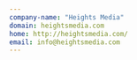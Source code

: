 ```yaml
---
company-name: "Heights Media"
domain: heightsmedia.com
home: http://heightsmedia.com/
email: info@heightsmedia.com
---
```




